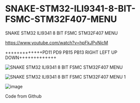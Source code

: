 # SNAKE-STM32-ILI9341-8-BIT-FSMC-STM32F407-MENU
SNAKE STM32 ILI9341 8 BIT FSMC STM32F407 MENU

https://www.youtube.com/watch?v=hpFkJPyNicM

+++++++++++++PD11 PD9 PB15 PB13 RIGHT LEFT UP DOWN+++++++++++++

![SNAKE STM32 ILI9341 8 BIT FSMC STM32F407 MENU](https://github.com/offpic/SNAKE-STM32-ILI9341-8-BIT-FSMC-STM32F407-MENU/assets/31142397/72ab8bde-62e2-4bb0-86be-cc70d27df691)

![SNAKE STM32 ILI9341 8 BIT FSMC STM32F407 MENU 1](https://github.com/offpic/SNAKE-STM32-ILI9341-8-BIT-FSMC-STM32F407-MENU/assets/31142397/96a28082-ffab-4cc6-9737-459b47fadc50)

![image](https://github.com/offpic/SNAKE-STM32-ILI9341-8-BIT-FSMC-STM32F407-MENU/assets/31142397/1ee68fc1-b4fe-4c60-bcdc-43cb45174713)


Code from Github
